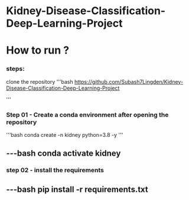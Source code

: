 # Kidney-Disease-Classification-Deep-Learning-Project

# How to run ?
 ### steps:
 clone the repository
 '''bash
 https://github.com/Subash7Lingden/Kidney-Disease-Classification-Deep-Learning-Project

'''

### Step 01 - Create a conda environment after opening the repository
'''bash
conda create -n kidney python=3.8 -y
'''

---bash
conda activate kidney
---

### step 02 - install the requirements
---bash
pip install -r requirements.txt
---